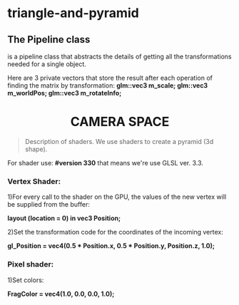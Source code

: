 # triangle-and-pyramid
<h2>The Pipeline class</h2> is a pipeline class that abstracts the details of getting all the transformations needed for a single object.

Here are 3 private vectors that store the result after each operation of finding the matrix by transformation: 
  **glm::vec3 m_scale;
	glm::vec3 m_worldPos;
	glm::vec3 m_rotateInfo;**

<h1 align="center"> CAMERA SPACE </h1>

>Description of shaders. We use shaders to create a pyramid (3d shape).

For shader use: **#version 330** that means we're use GLSL ver. 3.3.

<h3>Vertex Shader:</h3>

1)For every call to the shader on the GPU, the values of the new vertex will be supplied from the buffer:

**layout (location = 0) in vec3 Position;** 

2)Set the transformation code for the coordinates of the incoming vertex:

**gl_Position = vec4(0.5 * Position.x, 0.5 * Position.y, Position.z, 1.0);** 

<h3>Pixel shader:</h3> 

1)Set colors:

**FragColor = vec4(1.0, 0.0, 0.0, 1.0);**
